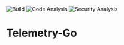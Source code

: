 ![Build](https://github.com/phbarton/Telemetry-Go/workflows/Build/badge.svg) ![Code Analysis](https://github.com/phbarton/Telemetry-Go/workflows/CodeQL/badge.svg) ![Security Analysis](https://github.com/phbarton/Telemetry-Go/workflows/Run%20Gosec/badge.svg)
# Telemetry-Go
